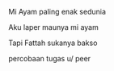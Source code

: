 Mi Ayam paling enak sedunia

Aku laper maunya mi ayam

Tapi Fattah sukanya bakso

percobaan tugas u/ peer
